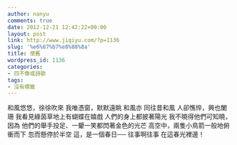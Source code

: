 ```yaml
---
author: nanyu
comments: true
date: 2012-12-21 12:42:22+00:00
layout: post
link: http://www.jiqiyu.com/?p=1136
slug: '%e6%87%b7%e8%88%8a'
title: 懷舊
wordpress_id: 1136
categories:
- 四不像或詩歌
tags:
- 沒有標籤
---
```


和風悠悠，徐徐吹來
我唯憑窗，默默遠眺
和風亦
同往昔和風
人卻憔悴，興也闌珊
我看見綠茵草地上有蝴蝶在嬉戲
人們的身上都披著陽光
我不曉得他們可知曉，因為
他們的舉手投足、一顰一笑都閃著金色的光芒
高空中，兩隻小鳥箭一般地俯衝而下
忽而懸停於半空
這，是一個春日──
往事啊往事
在這春光裡邊！

